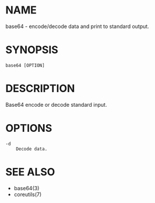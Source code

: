 # NAME
base64 - encode/decode data and print to standard output.

# SYNOPSIS

    base64 [OPTION]

# DESCRIPTION
Base64 encode or decode standard input.

# OPTIONS

    -d
        Decode data.

# SEE ALSO
- base64(3)
- coreutils(7)
